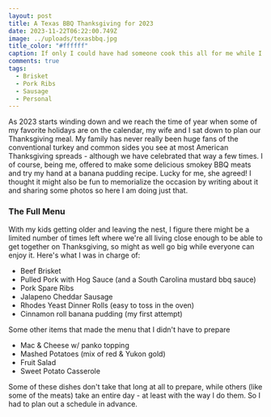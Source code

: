 ```yaml
---
layout: post
title: A Texas BBQ Thanksgiving for 2023
date: 2023-11-22T06:22:00.749Z
image: ../uploads/texasbbq.jpg
title_color: "#ffffff"
caption: If only I could have had someone cook this all for me while I relaxed.
comments: true
tags:
  - Brisket
  - Pork Ribs
  - Sausage
  - Personal
---
```

As 2023 starts winding down and we reach the time of year when some of my favorite holidays are on the calendar, my wife and I sat down to plan our Thanksgiving meal. My family has never really been huge fans of the  conventional turkey and common sides you see at most American Thanksgiving spreads - although we have celebrated that way a few times. I of course, being me, offered to make some delicious smokey BBQ meats and try my hand at a banana pudding recipe. Lucky for me, she agreed! I thought it might also be fun to memorialize the occasion by writing about it and sharing some photos so here I am doing just that.

### The Full Menu

With my kids getting older and leaving the nest, I figure there might be a limited number of times left where we're all living close enough to be able to get together on Thanksgiving, so might as well go big while everyone can enjoy it. Here's what I was in charge of:

* Beef Brisket
* Pulled Pork with Hog Sauce (and a South Carolina mustard bbq sauce)
* Pork Spare Ribs
* Jalapeno Cheddar Sausage
* Rhodes Yeast Dinner Rolls (easy to toss in the oven)
* Cinnamon roll banana pudding (my first attempt)

Some other items that made the menu that I didn't have to prepare

* Mac & Cheese w/ panko topping
* Mashed Potatoes (mix of red & Yukon gold)
* Fruit Salad
* Sweet Potato Casserole

Some of these dishes don't take that long at all to prepare, while others (like some of the meats) take an entire day - at least with the way I do them. So I had to plan out a schedule in advance.